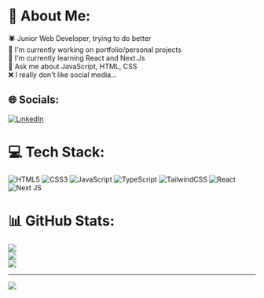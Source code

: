 # 💫 About Me:
🕷 Junior Web Developer, trying to do better<br>🔭 I'm currently working on portfolio/personal projects<br>🌱 I'm currently learning React and Next.Js<br>💬 Ask me about JavaScript, HTML, CSS<br>❌ I really don't like social media...


## 🌐 Socials:
[![LinkedIn](https://img.shields.io/badge/LinkedIn-%230077B5.svg?logo=linkedin&logoColor=white)](https://linkedin.com/in/renansui) 

# 💻 Tech Stack:
![HTML5](https://img.shields.io/badge/html5-%23E34F26.svg?style=for-the-badge&logo=html5&logoColor=white) ![CSS3](https://img.shields.io/badge/css3-%231572B6.svg?style=for-the-badge&logo=css3&logoColor=white) ![JavaScript](https://img.shields.io/badge/javascript-%23323330.svg?style=for-the-badge&logo=javascript&logoColor=%23F7DF1E) ![TypeScript](https://img.shields.io/badge/typescript-%23007ACC.svg?style=for-the-badge&logo=typescript&logoColor=white) ![TailwindCSS](https://img.shields.io/badge/tailwindcss-%2338B2AC.svg?style=for-the-badge&logo=tailwind-css&logoColor=white) ![React](https://img.shields.io/badge/react-%2320232a.svg?style=for-the-badge&logo=react&logoColor=%2361DAFB) ![Next JS](https://img.shields.io/badge/Next-black?style=for-the-badge&logo=next.js&logoColor=white)
# 📊 GitHub Stats:
![](https://github-readme-stats.vercel.app/api?username=RenanSui&theme=dark&hide_border=false&include_all_commits=true&count_private=true)<br/>
![](https://github-readme-streak-stats.herokuapp.com/?user=RenanSui&theme=dark&hide_border=false)<br/>
![](https://github-readme-stats.vercel.app/api/top-langs/?username=RenanSui&theme=dark&hide_border=false&include_all_commits=true&count_private=true&layout=compact)

---
[![](https://visitcount.itsvg.in/api?id=RenanSui&icon=5&color=12)](https://visitcount.itsvg.in)

<!-- Proudly created with GPRM ( https://gprm.itsvg.in ) -->
